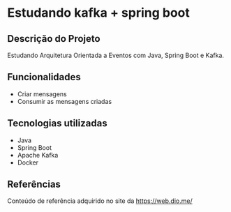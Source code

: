 # Estudando kafka + spring boot

## Descrição do Projeto

Estudando Arquitetura Orientada a Eventos com Java, Spring Boot e Kafka.

## Funcionalidades

- Criar mensagens
- Consumir as mensagens criadas

## Tecnologias utilizadas

- Java
- Spring Boot
- Apache Kafka
- Docker

## Referências

Conteúdo de referência adquirido no site da https://web.dio.me/ 
